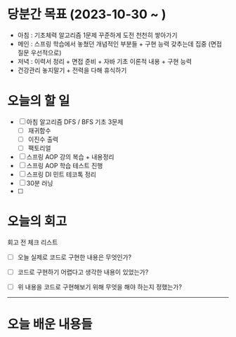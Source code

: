 
# 당분간 목표 (2023-10-30 ~ )
- 아침 : 기초체력 알고리즘 1문제 꾸준하게 도전 천천히 쌓아가기
- 메인 :  스프링 학습에서 놓쳤던 개념적인 부분들 + 구현 능력 갖추는데 집중 (면접 질문 우선적으로)
- 저녁 :  이력서 정리 + 면접 준비 + 자바 기초 이론적 내용 + 구현 능력
- 건강관리 놓지말기 + 전력을 다해 휴식하기

# 오늘의 할 일

- [ ] 아침 알고리즘 DFS / BFS 기초 3문제
	- [ ] 재귀함수
	- [ ] 이진수 출력
	- [ ] 팩토리얼
- [ ] 스프링 AOP 강의 복습 + 내용정리
- [ ] 스프링 AOP 학습 테스트 진행
- [ ] 스프링 DI 민트 테코톡 정리
- [ ] 30분 러닝
- [ ] 


# 오늘의 회고

회고 전 체크 리스트
- [ ] 오늘 실제로 코드로 구현한 내용은 무엇인가?
- [ ] 코드로 구현하기 어렵다고 생각한 내용이 있었는가?
- [ ] 위 내용을 코드로 구현해보기 위해 무엇을 해야 하는지 정했는가?




---
# 오늘 배운 내용들

